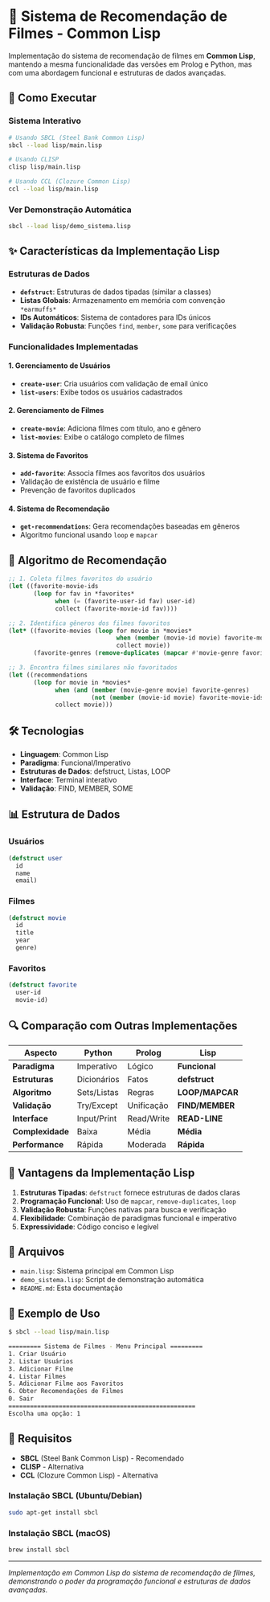 # 🧠 Sistema de Recomendação de Filmes - Common Lisp

Implementação do sistema de recomendação de filmes em **Common Lisp**, mantendo a mesma funcionalidade das versões em Prolog e Python, mas com uma abordagem funcional e estruturas de dados avançadas.

## 🚀 Como Executar

### Sistema Interativo
```bash
# Usando SBCL (Steel Bank Common Lisp)
sbcl --load lisp/main.lisp

# Usando CLISP
clisp lisp/main.lisp

# Usando CCL (Clozure Common Lisp)
ccl --load lisp/main.lisp
```

### Ver Demonstração Automática
```bash
sbcl --load lisp/demo_sistema.lisp
```

## ✨ Características da Implementação Lisp

### Estruturas de Dados
- **`defstruct`**: Estruturas de dados tipadas (similar a classes)
- **Listas Globais**: Armazenamento em memória com convenção `*earmuffs*`
- **IDs Automáticos**: Sistema de contadores para IDs únicos
- **Validação Robusta**: Funções `find`, `member`, `some` para verificações

### Funcionalidades Implementadas

#### 1. Gerenciamento de Usuários
- **`create-user`**: Cria usuários com validação de email único
- **`list-users`**: Exibe todos os usuários cadastrados

#### 2. Gerenciamento de Filmes
- **`create-movie`**: Adiciona filmes com título, ano e gênero
- **`list-movies`**: Exibe o catálogo completo de filmes

#### 3. Sistema de Favoritos
- **`add-favorite`**: Associa filmes aos favoritos dos usuários
- Validação de existência de usuário e filme
- Prevenção de favoritos duplicados

#### 4. Sistema de Recomendação
- **`get-recommendations`**: Gera recomendações baseadas em gêneros
- Algoritmo funcional usando `loop` e `mapcar`

## 🧠 Algoritmo de Recomendação

```lisp
;; 1. Coleta filmes favoritos do usuário
(let ((favorite-movie-ids
       (loop for fav in *favorites*
             when (= (favorite-user-id fav) user-id)
             collect (favorite-movie-id fav))))

;; 2. Identifica gêneros dos filmes favoritos
(let* ((favorite-movies (loop for movie in *movies*
                              when (member (movie-id movie) favorite-movie-ids)
                              collect movie))
       (favorite-genres (remove-duplicates (mapcar #'movie-genre favorite-movies))))

;; 3. Encontra filmes similares não favoritados
(let ((recommendations
       (loop for movie in *movies*
             when (and (member (movie-genre movie) favorite-genres)
                       (not (member (movie-id movie) favorite-movie-ids)))
             collect movie)))
```

## 🛠️ Tecnologias

- **Linguagem**: Common Lisp
- **Paradigma**: Funcional/Imperativo
- **Estruturas de Dados**: defstruct, Listas, LOOP
- **Interface**: Terminal interativo
- **Validação**: FIND, MEMBER, SOME

## 📊 Estrutura de Dados

### Usuários
```lisp
(defstruct user
  id
  name
  email)
```

### Filmes
```lisp
(defstruct movie
  id
  title
  year
  genre)
```

### Favoritos
```lisp
(defstruct favorite
  user-id
  movie-id)
```

## 🔍 Comparação com Outras Implementações

| Aspecto | Python | Prolog | **Lisp** |
|---------|--------|--------|----------|
| **Paradigma** | Imperativo | Lógico | **Funcional** |
| **Estruturas** | Dicionários | Fatos | **defstruct** |
| **Algoritmo** | Sets/Listas | Regras | **LOOP/MAPCAR** |
| **Validação** | Try/Except | Unificação | **FIND/MEMBER** |
| **Interface** | Input/Print | Read/Write | **READ-LINE** |
| **Complexidade** | Baixa | Média | **Média** |
| **Performance** | Rápida | Moderada | **Rápida** |

## 🎯 Vantagens da Implementação Lisp

1. **Estruturas Tipadas**: `defstruct` fornece estruturas de dados claras
2. **Programação Funcional**: Uso de `mapcar`, `remove-duplicates`, `loop`
3. **Validação Robusta**: Funções nativas para busca e verificação
4. **Flexibilidade**: Combinação de paradigmas funcional e imperativo
5. **Expressividade**: Código conciso e legível

## 📁 Arquivos

- `main.lisp`: Sistema principal em Common Lisp
- `demo_sistema.lisp`: Script de demonstração automática
- `README.md`: Esta documentação

## 🚀 Exemplo de Uso

```bash
$ sbcl --load lisp/main.lisp

========= Sistema de Filmes - Menu Principal =========
1. Criar Usuário
2. Listar Usuários
3. Adicionar Filme
4. Listar Filmes
5. Adicionar Filme aos Favoritos
6. Obter Recomendações de Filmes
0. Sair
====================================================
Escolha uma opção: 1
```

## 🔧 Requisitos

- **SBCL** (Steel Bank Common Lisp) - Recomendado
- **CLISP** - Alternativa
- **CCL** (Clozure Common Lisp) - Alternativa

### Instalação SBCL (Ubuntu/Debian)
```bash
sudo apt-get install sbcl
```

### Instalação SBCL (macOS)
```bash
brew install sbcl
```

---

*Implementação em Common Lisp do sistema de recomendação de filmes, demonstrando o poder da programação funcional e estruturas de dados avançadas.* 